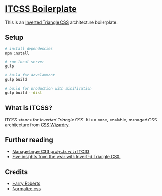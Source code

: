 # [ITCSS Boilerplate](http://www.userx.co.za/itcss-boilerplate/)

This is an [Inverted Triangle CSS](https://itcss.io/) architecture boilerplate.

## Setup

``` bash
# install dependencies
npm install

# run local server
gulp

# build for development
gulp build

# build for production with minification
gulp build --dist
```

## What is ITCSS?

ITCSS stands for _Inverted Triangle CSS_. It is a sane, scalable, managed CSS architecture from [CSS Wizardry](https://csswizardry.com/).

## Further reading

- [Manage large CSS projects with ITCSS](http://www.creativebloq.com/web-design/manage-large-css-projects-itcss-101517528)
- [Five insights from the year with Inverted Triangle CSS.](https://www.xfive.co/blog/itcss-year-after/)

## Credits

- [Harry Roberts](https://twitter.com/csswizardry)
- [Normalize.css](https://necolas.github.io/normalize.css/)
